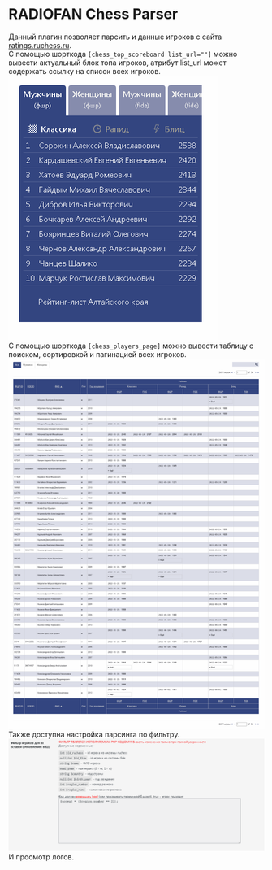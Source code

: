 # RADIOFAN Chess Parser
Данный плагин позволяет парсить и данные игроков с сайта [ratings.ruchess.ru](https://ratings.ruchess.ru/api).  
С помощью шорткода `[chess_top_scoreboard list_url=""]` можно вывести актуальный блок топа игроков, атрибут list_url может содержать ссылку на список всех игроков.  
![блок топа игроков](docs/chess_top_scoreboard.png)  
С помощью шорткода `[chess_players_page]` можно вывести таблицу с поиском, сортировкой и пагинацией всех игроков.
![таблица игроков](docs/chess_players_page.png)  
Также доступна настройка парсинга по фильтру.  
![настройка фильтра](docs/players_filter.png)  
И просмотр логов.
